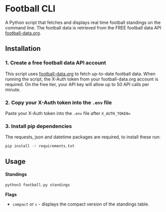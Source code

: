 # Football CLI

A Python script that fetches and displays real time football standings on the command line.
The football data is retrieved from the FREE football data API [football-data.org](https://www.football-data.org/).

## Installation

### 1. Create a free football data API account

This script uses [football-data.org](https://www.football-data.org/) to fetch up-to-date football data. When running the script, the X-Auth token from your football-data.org account is required. On the free tier, your API key will allow up to 50 API calls per minute.

### 2. Copy your X-Auth token into the <code>.env</code> file

Paste your X-Auth token into the <code>.env</code> file after <code>X_AUTH_TOKEN=</code>

### 3. Install pip dependencies

The requests, json and datetime packages are required, to install these run:

```bash
pip install -r requirements.txt
```

## Usage

#### Standings

```bash
python3 football.py standings
```

**Flags**

- <code>compact</code> or <code>c</code> - displays the compact version of the standings table.
